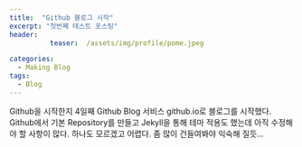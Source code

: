 ```yaml
---
title:  "Github 블로그 시작"
excerpt: "첫번째 테스트 포스팅"
header:  
          teaser:  /assets/img/profile/pome.jpeg

categories:
  - Making Blog
tags:
  - Blog
---
```


Github을 시작한지 4일째 Github Blog 서비스 
github.io로 블로그를 시작했다.
Github에서 기본 Repository를 만들고
Jekyll을 통해 테마 적용도 했는데 아직 수정해야 할 사항이 많다.
하나도 모르겠고 어렵다.
좀 많이 건들여봐야 익숙해 질듯...